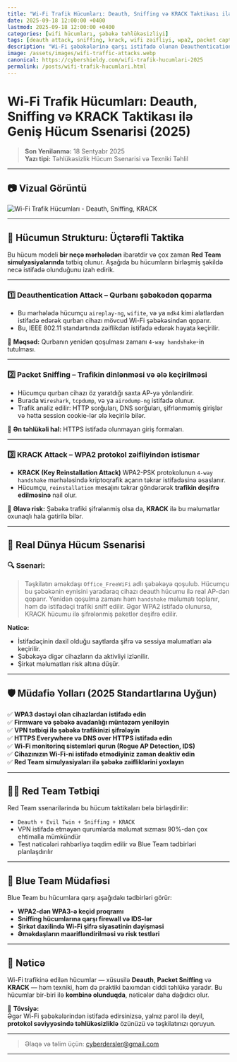 ```yaml
---
title: "Wi-Fi Trafik Hücumları: Deauth, Sniffing və KRACK Taktikası ilə Geniş Hücum Ssenarisi (2025)"
date: 2025-09-18 12:00:00 +0400
lastmod: 2025-09-18 12:00:00 +0400
categories: [wifi hücumları, şəbəkə təhlükəsizliyi]
tags: [deauth attack, sniffing, krack, wifi zəifliyi, wpa2, packet capture, red team, wifi trafik hücumları]
description: "Wi-Fi şəbəkələrinə qarşı istifadə olunan Deauthentication, Packet Sniffing və KRACK hücumlarının necə işlədiyini ətraflı öyrənin. Real dünya ssenarisi və 2025-ci ilə uyğun müdafiə yolları ilə bələdçi."
image: /assets/images/wifi-traffic-attacks.webp
canonical: https://cybershieldy.com/wifi-trafik-hucumlari-2025
permalink: /posts/wifi-trafik-hucumlari.html
---
```


# Wi-Fi Trafik Hücumları: Deauth, Sniffing və KRACK Taktikası ilə Geniş Hücum Ssenarisi (2025)

> **Son Yenilənmə:** 18 Sentyabr 2025  
> **Yazı tipi:** Təhlükəsizlik Hücum Ssenarisi və Texniki Təhlil

---

## 📷 Vizual Görüntü

![Wi-Fi Trafik Hücumları - Deauth, Sniffing, KRACK](/assets/images/wifi-traffic-attacks.webp "Wi-Fi Trafik Hücumları – Deauth, Packet Sniffing və KRACK birləşmiş hücumu")

---

## 🧠 Hücumun Strukturu: Üçtərəfli Taktika

Bu hücum modeli **bir neçə mərhələdən** ibarətdir və çox zaman **Red Team simulyasiyalarında** tətbiq olunur. Aşağıda bu hücumların birləşmiş şəkildə necə istifadə olunduğunu izah edirik.

---

### 1️⃣ **Deauthentication Attack – Qurbanı şəbəkədən qoparma**

- Bu mərhələdə hücumçu `aireplay-ng`, `wifite`, və ya `mdk4` kimi alətlərdən istifadə edərək qurban cihazı mövcud Wi-Fi şəbəkəsindən qoparır.
- Bu, IEEE 802.11 standartında zəiflikdən istifadə edərək həyata keçirilir.

📌 **Məqsəd:** Qurbanın yenidən qoşulması zamanı `4-way handshake`-in tutulması.

---

### 2️⃣ **Packet Sniffing – Trafikin dinlənməsi və ələ keçirilməsi**

- Hücumçu qurban cihazı öz yaratdığı saxta AP-yə yönləndirir.
- Burada `Wireshark`, `tcpdump`, və ya `airodump-ng` istifadə olunur.
- Trafik analiz edilir: HTTP sorğuları, DNS sorğuları, şifrlənməmiş girişlər və hətta session cookie-lər ələ keçirilə bilər.

📌 **Ən təhlükəli hal:** HTTPS istifadə olunmayan giriş formaları.

---

### 3️⃣ **KRACK Attack – WPA2 protokol zəifliyindən istismar**

- **KRACK (Key Reinstallation Attack)** WPA2-PSK protokolunun `4-way handshake` mərhələsində kriptoqrafik açarın təkrar istifadəsinə əsaslanır.
- Hücumçu, `reinstallation` mesajını təkrar göndərərək **trafikin deşifrə edilməsinə** nail olur.

📌 **Əlavə risk:** Şəbəkə trafiki şifrələnmiş olsa da, **KRACK** ilə bu məlumatlar oxunaqlı hala gətirilə bilər.

---

## 🎯 Real Dünya Hücum Ssenarisi

### 🔍 Ssenari:

> Təşkilatın əməkdaşı `Office_FreeWiFi` adlı şəbəkəyə qoşulub. Hücumçu bu şəbəkənin eynisini yaradaraq cihazı deauth hücumu ilə real AP-dən qoparır. Yenidən qoşulma zamanı həm `handshake` məlumatı toplanır, həm də istifadəçi trafiki sniff edilir. Əgər WPA2 istifadə olunursa, KRACK hücumu ilə şifrələnmiş paketlər deşifrə edilir.

**Nəticə:**
- İstifadəçinin daxil olduğu saytlarda şifrə və sessiya məlumatları ələ keçirilir.
- Şəbəkəyə digər cihazların da aktivliyi izlənilir.
- Şirkət məlumatları risk altına düşür.

---

## 🛡️ Müdafiə Yolları (2025 Standartlarına Uyğun)

✅ **WPA3 dəstəyi olan cihazlardan istifadə edin**  
✅ **Firmware və şəbəkə avadanlığı müntəzəm yeniləyin**  
✅ **VPN tətbiqi ilə şəbəkə trafikinizi şifrələyin**  
✅ **HTTPS Everywhere və DNS over HTTPS istifadə edin**  
✅ **Wi-Fi monitorinq sistemləri qurun (Rogue AP Detection, IDS)**  
✅ **Cihazınızın Wi-Fi-ni istifadə etmədiyiniz zaman deaktiv edin**  
✅ **Red Team simulyasiyaları ilə şəbəkə zəifliklərini yoxlayın**

---

## 👨‍💻 Red Team Tətbiqi

Red Team ssenarilərində bu hücum taktikaları belə birləşdirilir:

- `Deauth + Evil Twin + Sniffing + KRACK`  
- VPN istifadə etməyən qurumlarda məlumat sızması 90%-dən çox ehtimalla mümkündür  
- Test nəticələri rəhbərliyə təqdim edilir və Blue Team tədbirləri planlaşdırılır

---

## 🔵 Blue Team Müdafiəsi

Blue Team bu hücumlara qarşı aşağıdakı tədbirləri görür:

- **WPA2-dən WPA3-ə keçid proqramı**
- **Sniffing hücumlarına qarşı firewall və IDS-lər**
- **Şirkət daxilində Wi-Fi şifrə siyasətinin dəyişməsi**
- **Əməkdaşların maarifləndirilməsi və risk testləri**

---

## 📌 Nəticə

Wi-Fi trafikinə edilən hücumlar — xüsusilə **Deauth**, **Packet Sniffing** və **KRACK** — həm texniki, həm də praktiki baxımdan ciddi təhlükə yaradır. Bu hücumlar bir-biri ilə **kombinə olunduqda**, nəticələr daha dağıdıcı olur.

📢 **Tövsiyə:**  
Əgər Wi-Fi şəbəkələrindən istifadə edirsinizsə, yalnız parol ilə deyil, **protokol səviyyəsində təhlükəsizliklə** özünüzü və təşkilatınızı qoruyun.

---

> Əlaqə və təlim üçün: [cyberdersler@gmail.com](mailto:cyberdersler@gmail.com)

---

<!-- Strukturlaşdırılmış məlumat (JSON-LD) -->

<script type="application/ld+json">
{
  "@context": "https://schema.org",
  "@type": "Article",
  "headline": "Wi-Fi Trafik Hücumları: Deauth, Sniffing və KRACK Taktikası ilə Geniş Hücum Ssenarisi (2025)",
  "description": "Wi-Fi şəbəkələrinə qarşı istifadə olunan Deauthentication, Packet Sniffing və KRACK hücumlarının necə işlədiyini ətraflı öyrənin. Real dünya ssenarisi və 2025-ci ilə uyğun müdafiə yolları ilə bələdçi.",
  "image": "https://cybershieldy.com/assets/images/wifi-traffic-attacks.webp",
  "author": {
    "@type": "Person",
    "name": "CyberShieldy"
  },
  "publisher": {
    "@type": "Organization",
    "name": "CyberShieldy",
    "logo": {
      "@type": "ImageObject",
      "url": "https://cybershieldy.com/assets/images/logo.png"
    }
  },
  "datePublished": "2025-09-18T12:00:00+04:00",
  "dateModified": "2025-09-18T12:00:00+04:00",
  "mainEntityOfPage": {
    "@type": "WebPage",
    "@id": "https://cybershieldy.com/wifi-trafik-hucumlari-2025"
  }
}
</script>
